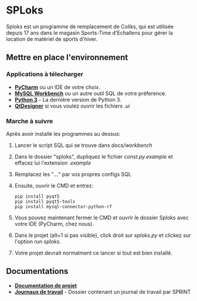 # SPLoks
Sploks est un programme de remplacement de Coliks, qui est utilisée depuis 17 ans dans le magasin Sports-Time d'Echallens pour gérer la location de matériel de sports d'hiver.

## Mettre en place l'environnement

### Applications à télecharger
- **[PyCharm](https://www.jetbrains.com/pycharm/download/#section=windows)** ou un IDE de votre choix.
- **[MySQL Workbench](https://dev.mysql.com/downloads/workbench/)** ou un autre outil SQL de votre préference.
- **[Python 3](https://www.python.org/downloads/)** - La dernière version de Python 3.
- **[QtDesigner](https://build-system.fman.io/qt-designer-download)** si vous voulez ouvrir les fichiers _.ui_

### Marche à suivre
Après avoir installé les programmes au dessus:

1. Lancer le script SQL qui se trouve dans _docs/workbench_
2. Dans le dossier "sploks", dupliquez le fichier _const.py.example_ et effacez lui l'extension _.example_
3. Remplacez les "_..._" par vos propres configs SQL
4. Ensuite, ouvrir le CMD et entrez:

    ```
    pip install pyqt5
    pip install pyqt5-tools
    pip install mysql-connector-python-rf
    ```

5. Vous pouvez maintenant fermer le CMD et ouvrir le dossier Sploks avec votre IDE (PyCharm, chez nous).
6. Dans le projet (alt+1 si pas visible), click droit sur _sploks.py_ et clickez sur l'option _run sploks_.
7. Votre projet devrait normalment ce lancer si tout est bien installé.

## Documentations
- **[Documentation de projet](/docs/Documentation%20de%20projet.pdf)**
- **[Journaux de travail](/logbook)** - Dossier contenant un journal de travail par SPRINT
